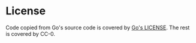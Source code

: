 # License

Code copied from Go's source code is covered by [Go's LICENSE](./LICENSE). The rest is covered by CC-0.
